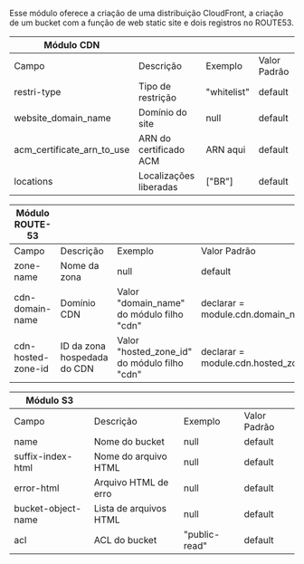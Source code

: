 

Esse módulo oferece a criação de uma distribuição CloudFront, a criação de um bucket com a função de web static site e 
dois registros no ROUTE53.


| **Módulo CDN** |                          |                                             |                             |
| -------------- | ------------------------ | ------------------------------------------- | --------------------------- |
| Campo          | Descrição                | Exemplo                                     | Valor Padrão                |
| restri-type    | Tipo de restrição        | "whitelist"                                | default                     |
| website_domain_name | Domínio do site     | null                                       | default                     |
| acm_certificate_arn_to_use | ARN do certificado ACM | ARN aqui                         | default                     |
| locations      | Localizações liberadas  | ["BR"]                                     | default                     |

| **Módulo ROUTE-53** |                     |                                             |                             |
| --------------------- | ------------------- | ------------------------------------------- | --------------------------- |
| Campo                | Descrição           | Exemplo                                     | Valor Padrão                |
| zone-name            | Nome da zona        | null                                        | default                     |
| cdn-domain-name      | Domínio CDN         | Valor "domain_name" do módulo filho "cdn"  | declarar = module.cdn.domain_name_cdn |
| cdn-hosted-zone-id   | ID da zona hospedada do CDN | Valor "hosted_zone_id" do módulo filho "cdn" | declarar = module.cdn.hosted_zone_id |

| **Módulo S3** |                          |                                             |                             |
| ------------- | ------------------------ | ------------------------------------------- | --------------------------- |
| Campo         | Descrição                | Exemplo                                     | Valor Padrão                |
| name          | Nome do bucket           | null                                        | default                     |
| suffix-index-html | Nome do arquivo HTML   | null                                        | default                     |
| error-html    | Arquivo HTML de erro     | null                                        | default                     |
| bucket-object-name | Lista de arquivos HTML | null                                        | default                     |
| acl           | ACL do bucket            | "public-read"                               | default                     |
